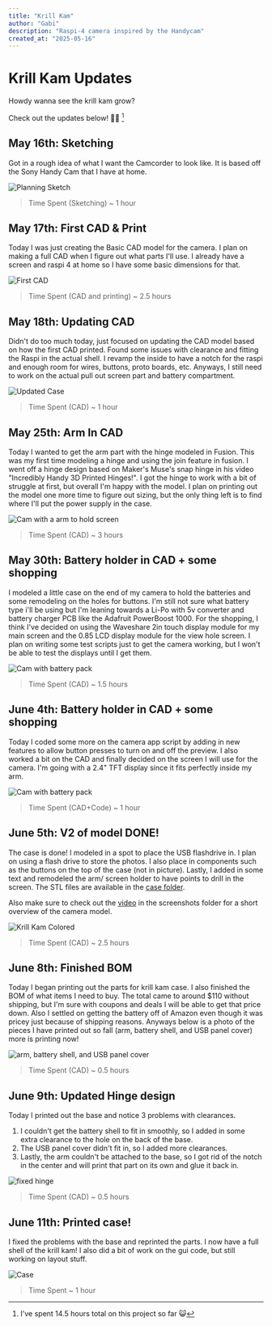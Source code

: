 ```yaml
---
title: "Krill Kam"
author: "Gabi"
description: "Raspi-4 camera inspired by the Handycam"
created_at: "2025-05-16"
---
```


# Krill Kam Updates

Howdy wanna see the krill kam grow? 

Check out the updates below! :eyes::shrimp: [^1]
[^1]: I've spent 14.5 hours total on this project so far 😺

## May 16th: Sketching
Got in a rough idea of what I want the Camcorder to look like. It is based off the Sony Handy Cam that I have at home. 

![Planning Sketch](/Screenshots/Sketch.jpg)

> Time Spent (Sketching) ~ 1 hour

## May 17th: First CAD & Print
Today I was just creating the Basic CAD model for the camera. I plan on making a full CAD when I figure out what parts I'll use. I already have a screen and raspi 4 at home so I have some basic dimensions for that.  

![First CAD](/Screenshots/CaseV1.png)

> Time Spent (CAD and printing) ~ 2.5 hours

## May 18th: Updating CAD

Didn't do too much today, just focused on updating the CAD model based on how the first CAD printed. Found some issues with clearance and fitting the Raspi in the actual shell. I revamp the inside to have a notch for the raspi and enough room for wires, buttons, proto boards, etc. Anyways, I still need to work on the actual pull out screen part and battery compartment.  

![Updated Case](/Screenshots/CaseV1.1.png)

> Time Spent (CAD) ~ 1 hour

## May 25th: Arm In CAD

Today I wanted to get the arm part with the hinge modeled in Fusion. This was my first time modeling a hinge and using the join feature in fusion. I went off a hinge design based on Maker's Muse's snap hinge in his video "Incredibly Handy 3D Printed Hinges!". I got the hinge to work with a bit of struggle at first, but overall I'm happy with the model. I plan on printing out the model one more time to figure out sizing, but the only thing left is to find where I'll put the power supply in the case.  

![Cam with a arm to hold screen](/Screenshots/CaseWArm.png)

> Time Spent (CAD) ~ 3 hours

## May 30th: Battery holder in CAD + some shopping

I modeled a little case on the end of my camera to hold the batteries and some remodeling on the holes for buttons. I'm still not sure what battery type i'll be using but I'm leaning towards a Li-Po with 5v converter and battery charger PCB like the Adafruit PowerBoost 1000. For the shopping, I think I've decided on using the Waveshare 2in touch display module for my main screen and the 0.85 LCD display module for the view hole screen. I plan on writing some test scripts just to get the camera working, but I won't be able to test the displays until I get them.  
 
![Cam with battery pack](/Screenshots/CaseWBatteryPack.png)

> Time Spent (CAD) ~ 1.5 hours

## June 4th: Battery holder in CAD + some shopping

Today I coded some more on the camera app script by adding in new features to allow button presses to turn on and off the preview. I also worked a bit on the CAD and finally decided on the screen I will use for the camera. I'm going with a 2.4" TFT display since it fits perfectly inside my arm.  
 
![Cam with battery pack](/Screenshots/CaseWScreen.png)

> Time Spent (CAD+Code) ~ 1 hour

## June 5th: V2 of model DONE!

The case is done! I modeled in a spot to place the USB flashdrive in. I plan on using a flash drive to store the photos. I also place in components such as the buttons on the top of the case (not in picture). Lastly, I added in some text and remodeled the arm/ screen holder to have points to drill in the screen. The STL files are available in the [case folder](Case/V2).  

Also make sure to check out the [video](Screenshots/KrillKamCaseV2.mp4) in the screenshots folder for a short overview of the camera model.  

![Krill Kam Colored](Screenshots/V2Colored.png)

> Time Spent (CAD) ~ 2.5 hours

## June 8th: Finished BOM

Today I began printing out the parts for krill kam case. I also finished the BOM of what items I need to buy. The total came to around $110 without shipping, but I'm sure with coupons and deals I will be able to get that price down. Also I settled on getting the battery off of Amazon even though it was pricey just because of shipping reasons. Anyways below is a photo of the pieces I have printed out so fall (arm, battery shell, and USB panel cover) more is printing now!   

![arm, battery shell, and USB panel cover](Screenshots/printedParts1.png)

> Time Spent (CAD) ~ 0.5 hours

## June 9th: Updated Hinge design

Today I printed out the base and notice 3 problems with clearances.  

1. I couldn't get the battery shell to fit in smoothly, so I added in some extra clearance to the hole on the back of the base.
2. The USB panel cover didn't fit in, so I added more clearances.
3. Lastly, the arm couldn't be attached to the base, so I got rid of the notch in the center and will print that part on its own and glue it back in.    

![fixed hinge](Screenshots/BaseV2.1.png)

> Time Spent (CAD) ~ 0.5 hours

## June 11th: Printed case!

I fixed the problems with the base and reprinted the parts. I now have a full shell of the krill kam! I also did a bit of work on the gui code, but still working on layout stuff.  

![Case](Screenshots/CasePrinted.png)

> Time Spent ~ 1 hour